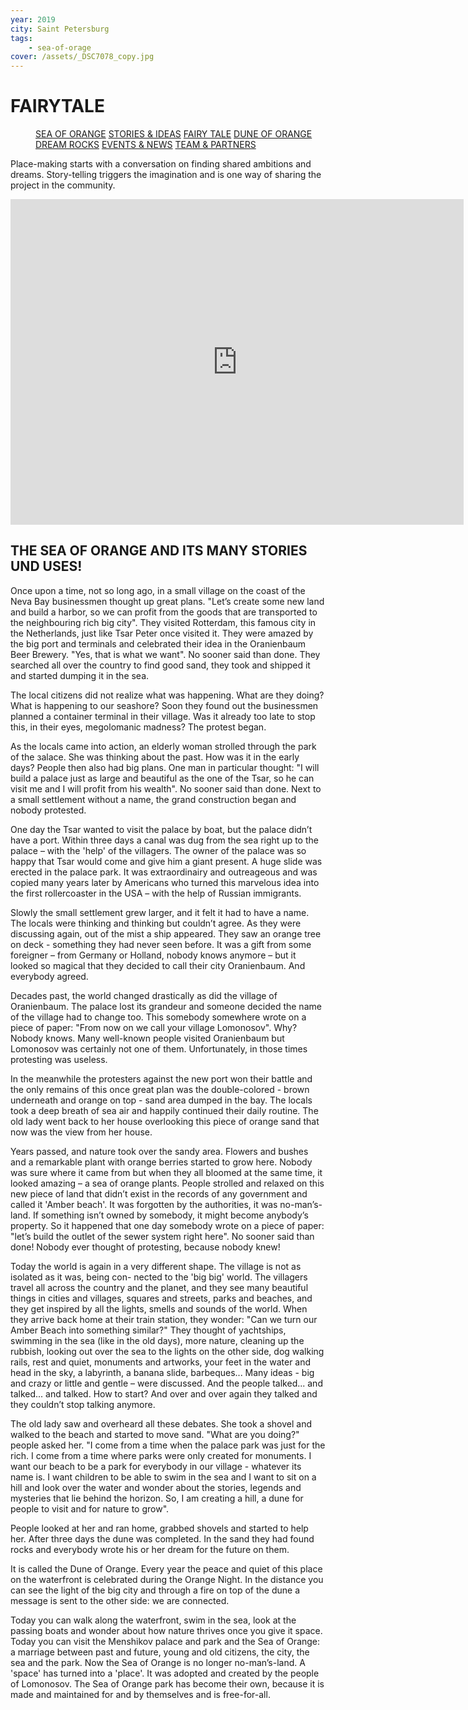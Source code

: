 ```yaml
---
year: 2019
city: Saint Petersburg
tags:
    - sea-of-orage
cover: /assets/_DSC7078_copy.jpg
---
```


# FAIRYTALE

<Menu>
<a href="/sea-of-orange">SEA OF ORANGE</a>
<a href="/sea-of-orange/stories-and-ideas">STORIES & IDEAS</a>
<a href="/sea-of-orange/fairytale">FAIRY TALE</a>
<a href="/sea-of-orange/dune-of-orange">DUNE OF ORANGE</a>
<a href="/sea-of-orange/dreamrocks">DREAM ROCKS</a>
<a href="/sea-of-orange/events-and-news">EVENTS & NEWS</a>
<a href="/sea-of-orange/team-and-partners">TEAM & PARTNERS</a>
</Menu>

Place-making starts with a conversation on finding shared ambitions and dreams. Story-telling triggers the imagination and is one way of sharing the project in the community.

<iframe width="725" height="521" src="https://youtu.be/pJ_0Tp1e3rg" frameborder="0" 
allow="accelerometer; autoplay; encrypted-media; gyroscope; picture-in-picture" allowfullscreen></iframe>


## THE SEA OF ORANGE AND ITS MANY STORIES UND USES!

Once upon a time, not so long ago, in a small village on the coast of the Neva Bay businessmen thought up great plans. "Let’s create some new land and build a harbor, so we can profit from the goods that are transported to the neighbouring rich big city". They visited Rotterdam, this famous city in the Netherlands, just like Tsar Peter once visited it. They were amazed by the big port and terminals and celebrated their idea in the Oranienbaum Beer Brewery. "Yes, that is what we want". No sooner said than done. They searched all over the country to find good sand, they took and shipped it and started dumping it in the sea.

The local citizens did not realize what was happening. What are they doing? What is happening to our seashore? Soon they found out the businessmen planned a container terminal in their village. Was it already too late to stop this, in their eyes, megolomanic madness? The protest began.

As the locals came into action, an elderly woman strolled through the park of the зalace. She was thinking about the past. How was it in the early days? People then also had big plans. One man in particular thought: "I will build a palace just as large and beautiful as the one of the Tsar, so he can visit me and I will profit from his wealth". No sooner said than done. Next to a small settlement without a name, the grand construction began and nobody protested.

One day the Tsar wanted to visit the palace by boat, but the palace didn’t have a port. Within three days a canal was dug from the sea right up to the palace – with the 'help' of the villagers. The owner of the palace was so happy that Tsar would come and give him a giant present. A huge slide was erected in the palace park. It was extraordinairy and outreageous and was copied many years later by Americans who turned this marvelous idea into the first rollercoaster in the USA – with the help of Russian immigrants.

Slowly the small settlement grew larger, and it felt it had to have a name. The locals were thinking and thinking but couldn’t agree. As they were discussing again, out of the mist a ship appeared. They saw an orange tree on deck - something they had never seen before. It was a gift from some foreigner – from Germany or Holland, nobody knows anymore – but it looked so magical that they decided to call their city Oranienbaum. And everybody agreed.

Decades past, the world changed drastically as did the village of Oranienbaum. The palace lost its grandeur and someone decided the name of the village had to change too. This somebody somewhere wrote on a piece of paper: "From now on we call your village Lomonosov". Why? Nobody knows. Many well-known people visited Oranienbaum but Lomonosov was certainly not one of them. Unfortunately, in those times protesting was useless.

In the meanwhile the protesters against the new port won their battle and the only remains of this once great plan was the double-colored - brown underneath and orange on top - sand area dumped in the bay. The locals took a deep breath of sea air and happily continued their daily routine. The old lady went back to her house overlooking this piece of orange sand that now was the view from her house.

Years passed, and nature took over the sandy area. Flowers and bushes and a remarkable plant with orange berries started to grow here. Nobody was sure where it came from but when they all bloomed at the same time, it looked amazing – a sea of orange plants. People strolled and relaxed on this new piece of land that didn’t exist in the records of any government and called it 'Amber beach'. It was forgotten by the authorities, it was no-man’s-land. If something isn’t owned by somebody, it might become anybody’s property. So it happened that one day somebody wrote on a piece of paper: "let’s build the outlet of the sewer system right here". No sooner said than done! Nobody ever thought of protesting, because nobody knew!

Today the world is again in a very different shape. The village is not as isolated as it was, being con- nected to the 'big big' world. The villagers travel all across the country and the planet, and they see many beautiful things in cities and villages, squares and streets, parks and beaches, and they get inspired by all the lights, smells and sounds of the world. When they arrive back home at their train station, they wonder: "Can we turn our Amber Beach into something similar?" They thought of yachtships, swimming in the sea (like in the old days), more nature, cleaning up the rubbish, looking out over the sea to the lights on the other side, dog walking rails, rest and quiet, monuments and artworks, your feet in the water and head in the sky, a labyrinth, a banana slide, barbeques... Many ideas - big and crazy or little and gentle – were discussed. And the people talked... and talked... and talked. How to start? And over and over again they talked and they couldn’t stop talking anymore.

The old lady saw and overheard all these debates. She took a shovel and walked to the beach and started to move sand. "What are you doing?" people asked her. "I come from a time when the palace park was just for the rich. I come from a time where parks were only created for monuments. I want our beach to be a park for everybody in our village - whatever its name is. I want children to be able to swim in the sea and I want to sit on a hill and look over the water and wonder about the stories, legends and mysteries that lie behind the horizon. So, I am creating a hill, a dune for people to visit and for nature to grow".

People looked at her and ran home, grabbed shovels and started to help her. After three days the dune was completed. In the sand they had found rocks and everybody wrote his or her dream for the future on them.

It is called the Dune of Orange. Every year the peace and quiet of this place on the waterfront is celebrated during the Orange Night. In the distance you can see the light of the big city and through a fire on top of the dune a message is sent to the other side: we are connected.

Today you can walk along the waterfront, swim in the sea, look at the passing boats and wonder about how nature thrives once you give it space. Today you can visit the Menshikov palace and park and the Sea of Orange: a marriage between past and future, young and old citizens, the city, the sea and the park. Now the Sea of Orange is no longer no-man’s-land. A 'space' has turned into a 'place'. It was adopted and created by the people of Lomonosov. The Sea of Orange park has become their own, because it is made and maintained for and by themselves and is free-for-all.
